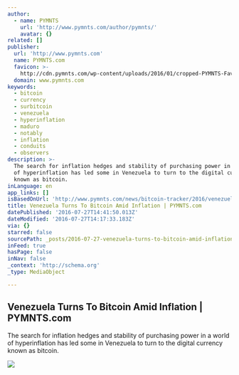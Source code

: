 ```yaml
---
author:
  - name: PYMNTS
    url: 'http://www.pymnts.com/author/pymnts/'
    avatar: {}
related: []
publisher:
  url: 'http://www.pymnts.com'
  name: PYMNTS.com
  favicon: >-
    http://cdn.pymnts.com/wp-content/uploads/2016/01/cropped-PYMNTS-Favicon1-192x192.jpg
  domain: www.pymnts.com
keywords:
  - bitcoin
  - currency
  - surbitcoin
  - venezuela
  - hyperinflation
  - maduro
  - notably
  - inflation
  - conduits
  - observers
description: >-
  The search for inflation hedges and stability of purchasing power in a world
  of hyperinflation has led some in Venezuela to turn to the digital currency
  known as bitcoin.
inLanguage: en
app_links: []
isBasedOnUrl: 'http://www.pymnts.com/news/bitcoin-tracker/2016/venezuela-bitcoin-inflation/'
title: Venezuela Turns To Bitcoin Amid Inflation | PYMNTS.com
datePublished: '2016-07-27T14:41:50.013Z'
dateModified: '2016-07-27T14:17:33.183Z'
via: {}
starred: false
sourcePath: _posts/2016-07-27-venezuela-turns-to-bitcoin-amid-inflation-or-pymntscom.md
inFeed: true
hasPage: false
inNav: false
_context: 'http://schema.org'
_type: MediaObject

---
```

<article style=""><h1>Venezuela Turns To Bitcoin Amid Inflation | PYMNTS.com</h1><p>The search for inflation hedges and stability of purchasing power in a world of hyperinflation has led some in Venezuela to turn to the digital currency known as bitcoin.</p><img src="http://cdn.pymnts.com/wp-content/uploads/2016/07/bitcoin_twitter-1000x600.jpg" /></article>